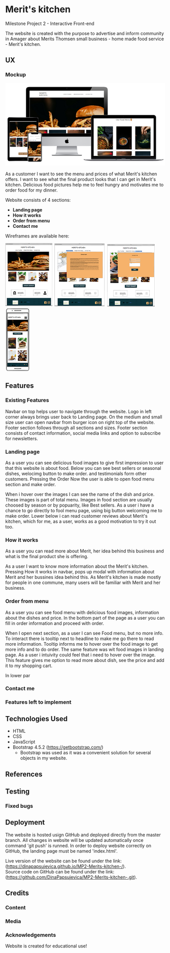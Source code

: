 # Merit's kitchen

Milestone Project 2 - Interactive Front-end

The website is created with the purpose to advertise and inform community in Amager about Merits Thomsen small business - home made food service - Merit's kitchen.

## UX

### Mockup

![Merit's kitchen mockup](wireframes/mock-up.png)

As a customer I want to see the menu and prices of what Merit's kitchen offers. I want to see what the final product looks that I can get in Merit's kitchen. Delicious food pictures help me to feel hungry and motivates me to order food for my dinner.

Website consists of 4 sections:

- **Landing page**
- **How it works**
- **Order from menu**
- **Contact me**

Wireframes are available here:

![How it works](wireframes/w-1.png)
![Order from menu](wireframes/w-2.png)
![Contact me](wireframes/w-4.png)
![Mobile](wireframes/w-5.png)

## Features

### Existing Features

Navbar on top helps user to navigate through the website. Logo in left corner always brings user back to Landing page. On the medium and small size user can open navbar from burger icon on right top of the website.
Footer section follows through all sections and sizes. Footer section consists of contact information, social media links and option to subscribe for newsletters.

### Landing page

As a user you can see delicious food images to give first impression to user that this website is about food.
Below you can see best sellers or seasonal dishes, welocimg button to make order. and testimonials form other customers.
Pressing the Order Now the user is able to open food menu section and make order.

When i hover over the images I can see the name of the dish and price. These images is part of total menu. Images in food section are usually choosed by season or by popuarity, like Best sellers.
As a user i have a chance to go directly to fool menu page, using big button welcoming me to make order.
Lower below i can read customer reviews about Merit's kitchen, which for me, as a user, works as a good motivation to try it out too.

### How it works

As a user you can read more about Merit, her idea behind this business and what is the final product she is offering.

As a user I want to know more information about the Merit's kitchen. Pressing How it works in navbar, pops up modal with information about Merit and her bussines idea behind this. As Merit's kitchen is made mostly for people in one commune, many users will be familiar with Merit and her business.

### Order from menu

As a user you can see food menu with delicious food images, information about the dishes and price.
In the bottom part of the page as a user you can fill in order information and proceed with order.

When I open next section, as a user I can see Food menu, but no more info. To interact there is tooltip next to headline to make me go there to read more information. Tooltip informs me to hover over the food image to get more info and to do order. The same feature was wit food images in landing page. As a user i intuivity could feel that i need to hover over the image. This feature gives me option to read more about dish, see the price and add it to my shopping cart.

In lower par

### Contact me

### Features left to implement

## Technologies Used

- HTML
- CSS
- JavaScript
- Bootstrap 4.5.2 (https://getbootstrap.com/)
  - Bootstrap was used as it was a convenient solution for several objects in my website.

## References

## Testing

### Fixed bugs

## Deployment

The website is hosted usign GitHub and deployed directly from the master branch.
All changes in website will be updated automatically once command 'git push' is runned.
In order to deploy website correctly on GitHub, the landing page must be named 'index.html'.

Live version of the website can be found under the link: (https://dinapapsujevica.github.io/MP2-Merits-kitchen-/).  
Source code on GitHub can be found under the link: (https://github.com/DinaPapsujevica/MP2-Merits-kitchen-.git).

## Credits

### Content

### Media

### Acknowledgements

Website is created for educational use!
